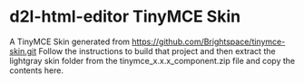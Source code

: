
# d2l-html-editor TinyMCE Skin

A TinyMCE Skin generated from https://github.com/Brightspace/tinymce-skin.git
Follow the instructions to build that project and then extract the lightgray skin folder from the tinymce_x.x.x_component.zip file and copy the contents here.
